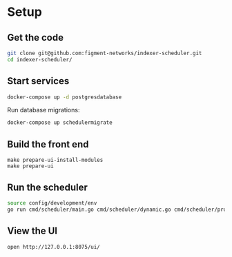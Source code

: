 # Setup

## Get the code

```sh
git clone git@github.com:figment-networks/indexer-scheduler.git
cd indexer-scheduler/
```

## Start services

```sh
docker-compose up -d postgresdatabase
```

Run database migrations:

```sh
docker-compose up schedulermigrate
```

## Build the front end

```
make prepare-ui-install-modules
make prepare-ui
```

## Run the scheduler

```sh
source config/development/env
go run cmd/scheduler/main.go cmd/scheduler/dynamic.go cmd/scheduler/profiling.go
```

## View the UI

```
open http://127.0.0.1:8075/ui/
```